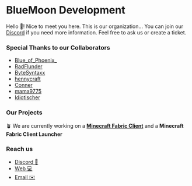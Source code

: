 # BlueMoon Development

Hello 👋! Nice to meet you here. This is our organization... You can join our [Discord](https://discord.gg/crqTCdCXNu) if you need more information. Feel free to ask us or create a ticket.

### Special Thanks to our Collaborators

- [Blue_of_Phoenix_](https://github.com/BlueofPhoenix)
- [RadFlunder](https://github.com/RadFlunder)
- [ByteSyntaxx](https://github.com/ByteSyntaxx)
- [hennycraft](https://github.com/Hennycraft52)
- [Conner](https://github.com/devTwitchiger)
- [mama9775](https://github.com/mama9775)
- [Idiotischer](https://github.com/Idiotischer)


### Our Projects

🪴 We are currently working on a **[Minecraft Fabric Client](https://github.com/BlueMoonStudioMC/BMCFabric)** and a **Minecraft Fabric Client Launcher**

### Reach us

- [Discord 💬](https://discord.gg/crqTCdCXNu)
- [Web 💻](http://193.187.255.139/)
- [Email ✉️]()
